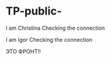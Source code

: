 # TP-public-
I am Christina
Checking the connection

I am Igor
Checking the connection

ЭТО ФРОНТ!!
